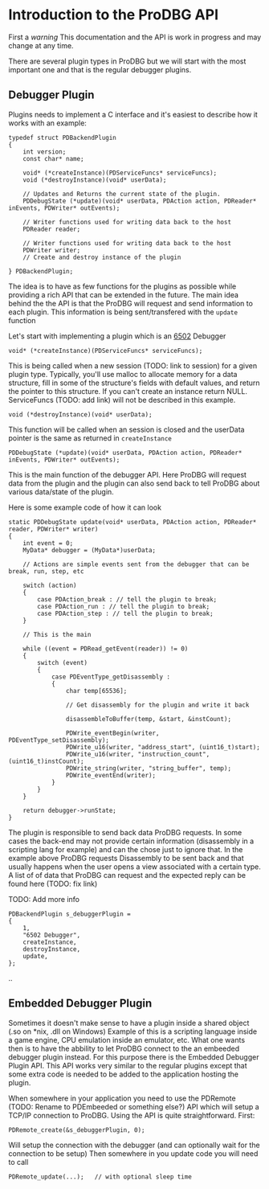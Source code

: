 Introduction to the ProDBG API
==============================

First a *warning* This documentation and the API is work in progress and may change at any time.

There are several plugin types in ProDBG but we will start with the most important one and that is the regular debugger plugins.


Debugger Plugin
---------------

Plugins needs to implement a C interface and it's easiest to describe how it works with an example:

    typedef struct PDBackendPlugin
    {
        int version;
        const char* name;

        void* (*createInstance)(PDServiceFuncs* serviceFuncs);
        void (*destroyInstance)(void* userData);

        // Updates and Returns the current state of the plugin.
        PDDebugState (*update)(void* userData, PDAction action, PDReader* inEvents, PDWriter* outEvents);

        // Writer functions used for writing data back to the host
        PDReader reader;

        // Writer functions used for writing data back to the host
        PDWriter writer;
        // Create and destroy instance of the plugin

    } PDBackendPlugin;

The idea is to have as few functions for the plugins as possible while providing a rich API that can be extended in the future. The main idea behind the the API is that the ProDBG will request and send information to each plugin. This information is being sent/transfered with the `update` function 

Let's start with implementing a plugin which is an [6502](http://en.wikipedia.org/wiki/MOS_Technology_6502) Debugger

    void* (*createInstance)(PDServiceFuncs* serviceFuncs);

This is being called when a new session (TODO: link to session) for a given plugin type. Typically, you'll use malloc to allocate memory for a data structure, fill in some of the structure's fields with default values, and return the pointer to this structure. If you can't create an instance return NULL.
ServiceFuncs (TODO: add link) will not be described in this example.

    void (*destroyInstance)(void* userData);

This function will be called when an session is closed and the userData pointer is the same as returned in `createInstance`

    PDDebugState (*update)(void* userData, PDAction action, PDReader* inEvents, PDWriter* outEvents);

This is the main function of the debugger API. Here ProDBG will request data from the plugin and the plugin can also send back to tell ProDBG about various data/state of the plugin.

Here is some example code of how it can look

    static PDDebugState update(void* userData, PDAction action, PDReader* reader, PDWriter* writer)
    {
        int event = 0;
        MyData* debugger = (MyData*)userData;

        // Actions are simple events sent from the debugger that can be break, run, step, etc

        switch (action)
        {
            case PDAction_break : // tell the plugin to break; 
            case PDAction_run : // tell the plugin to break; 
            case PDAction_step : // tell the plugin to break; 
        }

        // This is the main 

        while ((event = PDRead_getEvent(reader)) != 0)
        {
            switch (event)
            {
                case PDEventType_getDisassembly :
                {
                    char temp[65536];

                    // Get disassembly for the plugin and write it back

                    disassembleToBuffer(temp, &start, &instCount);

                    PDWrite_eventBegin(writer, PDEventType_setDisassembly);
                    PDWrite_u16(writer, "address_start", (uint16_t)start);
                    PDWrite_u16(writer, "instruction_count", (uint16_t)instCount);
                    PDWrite_string(writer, "string_buffer", temp);
                    PDWrite_eventEnd(writer);
                }
            }
        }

        return debugger->runState;
    }

The plugin is responsible to send back data ProDBG requests. In some cases the back-end may not provide certain information (disassembly in a scripting lang for example) and can the chose just to ignore that. In the example above ProDBG requests Disassembly to be sent back and that usually happens when the user opens a view associated with a certain type.
A list of of data that ProDBG can request and the expected reply can be found here (TODO: fix link)

TODO: Add more info

    PDBackendPlugin s_debuggerPlugin =
    {
        1,
        "6502 Debugger",
        createInstance,
        destroyInstance,
        update,
    };

..

Embedded Debugger Plugin
------------------------

Sometimes it doesn't make sense to have a plugin inside a shared object (.so on *nix, .dll on Windows) Example of this is a scripting language inside a game engine, CPU emulation inside an emulator, etc. What one wants then is to have the abbility to let ProDBG connect to the an embeeded debugger plugin instead. For this purpose there is the Embedded Debugger Plugin API. This API works very similar to the regular plugins except that some extra code is needed to be added to the application hosting the plugin.

When somewhere in your application you need to use the PDRemote (TODO: Rename to PDEmbeeded or something else?) API which will setup a TCP/IP connection to ProDBG. Using the API is quite straightforward. First:
    

    PDRemote_create(&s_debuggerPlugin, 0);


Will setup the connection with the debugger (and can optionally wait for the connection to be setup) Then somewhere in you update code you will need to call

    PDRemote_update(...);   // with optional sleep time


